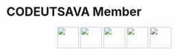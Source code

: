 # CODEUTSAVA Member

<p align="center">
  <img src="https://github.com/Corruptthreat/Codeutsava_web.git.io/blob/master/New%20folder/m1.jpg" width="50 alt="accessibility text">
  <img src="https://github.com/Corruptthreat/Codeutsava_web.git.io/blob/master/New%20folder/m2.jpg"  width="50 title="hover text">
  <img src="https://github.com/Corruptthreat/Codeutsava_web.git.io/blob/master/New%20folder/m3.jpg" width="50">
  <img src="https://github.com/Corruptthreat/Codeutsava_web.git.io/blob/master/New%20folder/m4.jpg" width="50">
  <img src="https://github.com/Corruptthreat/Codeutsava_web.git.io/blob/master/New%20folder/m5.png" width="50">
  <img src="https://github.com/Corruptthreat/Codeutsava_web.git.io/blob/master/New%20folder/pratham_cr.jpg" width="50>
  <img src="https://github.com/Corruptthreat/Codeutsava_web.git.io/blob/master/New%20folder/rachit_cr.jpg    " width="50>
  <img src="https://github.com/Corruptthreat/Codeutsava_web.git.io/blob/master/New%20folder/saurav_cr.jpg    " width="50>
  <img src="https://github.com/Corruptthreat/Codeutsava_web.git.io/blob/master/New%20folder/venkatesh_cr.png   " width="50>
</p>
